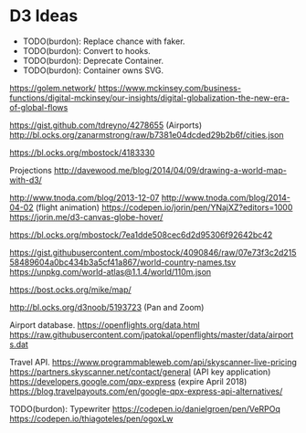 # D3 Ideas


- TODO(burdon): Replace chance with faker.
- TODO(burdon): Convert to hooks.
- TODO(burdon): Deprecate Container.
- TODO(burdon): Container owns SVG.




https://golem.network/
https://www.mckinsey.com/business-functions/digital-mckinsey/our-insights/digital-globalization-the-new-era-of-global-flows

https://gist.github.com/tdreyno/4278655 (Airports)
http://bl.ocks.org/zanarmstrong/raw/b7381e04dcded29b2b6f/cities.json

https://bl.ocks.org/mbostock/4183330

Projections
http://davewood.me/blog/2014/04/09/drawing-a-world-map-with-d3/

http://www.tnoda.com/blog/2013-12-07
http://www.tnoda.com/blog/2014-04-02 (flight animation)
https://codepen.io/jorin/pen/YNajXZ?editors=1000
https://jorin.me/d3-canvas-globe-hover/

https://bl.ocks.org/mbostock/7ea1dde508cec6d2d95306f92642bc42

https://gist.githubusercontent.com/mbostock/4090846/raw/07e73f3c2d21558489604a0bc434b3a5cf41a867/world-country-names.tsv
https://unpkg.com/world-atlas@1.1.4/world/110m.json

https://bost.ocks.org/mike/map/

http://bl.ocks.org/d3noob/5193723 (Pan and Zoom)

Airport database.
https://openflights.org/data.html
https://raw.githubusercontent.com/jpatokal/openflights/master/data/airports.dat

Travel API.
https://www.programmableweb.com/api/skyscanner-live-pricing
https://partners.skyscanner.net/contact/general (API key application)
https://developers.google.com/qpx-express (expire April 2018)
https://blog.travelpayouts.com/en/google-qpx-express-api-alternatives/

TODO(burdon): Typewriter
https://codepen.io/danielgroen/pen/VeRPOq
https://codepen.io/thiagoteles/pen/ogoxLw
